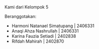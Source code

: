 Kami dari Kelompok 5 

Beranggotakan:
- Harmoni Natanael Simatupang | 2406331
- Anaqi Ahza Nashrullah       | 2406331
- Karina Fauzia Setiadi       | 2402838
- Rifdah Mahirah              | 2402870
